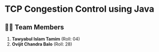  # TCP Congestion Control using Java

## 👨‍💻 Team Members
1. **Tawyabul Islam Tamim** (Roll: 04)  
2. **Ovijit Chandra Balo** (Roll: 28)
